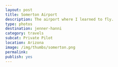 ```yaml
---
layout: post
title: Somerton Airport
description: The airport where I learned to fly.
type: photos
destination: jenner-hanni
category: travels
subcat: Private Pilot
location: Arizona
image: /img/thumbs/somerton.png
permalink: 
publish: yes
---
```


<p><a href="https://jenner.smugmug.com/North-America/2009-Somerton-Airport/i-jCfc4jc/0/M/dscf0941-M.jpg">
<img src="https://jenner.smugmug.com/North-America/2009-Somerton-Airport/i-jCfc4jc/0/M/dscf0941-M.jpg" alt=""></a></p>

<p><a href="https://jenner.smugmug.com/North-America/2009-Somerton-Airport/i-RgsqGPz/0/M/dscf0939-M.jpg">
<img src="https://jenner.smugmug.com/North-America/2009-Somerton-Airport/i-RgsqGPz/0/M/dscf0939-M.jpg" alt=""></a></p>

<p><a href="https://jenner.smugmug.com/North-America/2009-Somerton-Airport/i-gBg4kKn/0/M/dscf0945-M.jpg">
<img src="https://jenner.smugmug.com/North-America/2009-Somerton-Airport/i-gBg4kKn/0/M/dscf0945-M.jpg" alt=""></a></p>

<p><a href="https://jenner.smugmug.com/North-America/2009-Somerton-Airport/i-Ct3BPDG/0/M/dscf0955-M.jpg">
<img src="https://jenner.smugmug.com/North-America/2009-Somerton-Airport/i-Ct3BPDG/0/M/dscf0955-M.jpg" alt=""></a></p>

<p><a href="https://jenner.smugmug.com/North-America/2009-Somerton-Airport/i-mHffRDt/0/M/dscf0958-M.jpg">
<img src="https://jenner.smugmug.com/North-America/2009-Somerton-Airport/i-mHffRDt/0/M/dscf0958-M.jpg" alt=""></a></p>

<p><a href="https://jenner.smugmug.com/North-America/2009-Somerton-Airport/i-W2f2Kqh/0/M/dscf0963-M.jpg">
<img src="https://jenner.smugmug.com/North-America/2009-Somerton-Airport/i-W2f2Kqh/0/M/dscf0963-M.jpg" alt=""></a></p>

<p><a href="https://jenner.smugmug.com/North-America/2009-Somerton-Airport/i-8qtbCFJ/0/M/dscf0956-M.jpg">
<img src="https://jenner.smugmug.com/North-America/2009-Somerton-Airport/i-8qtbCFJ/0/M/dscf0956-M.jpg" alt=""></a></p>

<p><a href="https://jenner.smugmug.com/North-America/2009-Somerton-Airport/i-9S7hXkb/0/M/dscf0957-M.jpg">
<img src="https://jenner.smugmug.com/North-America/2009-Somerton-Airport/i-9S7hXkb/0/M/dscf0957-M.jpg" alt=""></a></p>

<p><a href="https://jenner.smugmug.com/North-America/2009-Somerton-Airport/i-7nT2rSg/0/M/dscf0959-M.jpg">
<img src="https://jenner.smugmug.com/North-America/2009-Somerton-Airport/i-7nT2rSg/0/M/dscf0959-M.jpg" alt=""></a></p>

<p><a href="https://jenner.smugmug.com/North-America/2009-Somerton-Airport/i-zJNKPm5/0/M/dscf0964-M.jpg">
<img src="https://jenner.smugmug.com/North-America/2009-Somerton-Airport/i-zJNKPm5/0/M/dscf0964-M.jpg" alt=""></a></p>

<p><a href="https://jenner.smugmug.com/North-America/2009-Somerton-Airport/i-JsTXCP3/0/M/dscf0967-M.jpg">
<img src="https://jenner.smugmug.com/North-America/2009-Somerton-Airport/i-JsTXCP3/0/M/dscf0967-M.jpg" alt=""></a></p>

<p><a href="https://jenner.smugmug.com/North-America/2009-Somerton-Airport/i-dDCzmLs/0/M/dscf0971-M.jpg">
<img src="https://jenner.smugmug.com/North-America/2009-Somerton-Airport/i-dDCzmLs/0/M/dscf0971-M.jpg" alt=""></a></p>

<p><a href="https://jenner.smugmug.com/North-America/2009-Somerton-Airport/i-NBD5ZXS/0/M/dscf0968-M.jpg">
<img src="https://jenner.smugmug.com/North-America/2009-Somerton-Airport/i-NBD5ZXS/0/M/dscf0968-M.jpg" alt=""></a></p>

<p><a href="https://jenner.smugmug.com/North-America/2009-Somerton-Airport/i-qpJJgFp/0/M/dscf0974-M.jpg">
<img src="https://jenner.smugmug.com/North-America/2009-Somerton-Airport/i-qpJJgFp/0/M/dscf0974-M.jpg" alt=""></a></p>

<p><a href="https://jenner.smugmug.com/North-America/2009-Somerton-Airport/i-XJZhsPq/0/M/dscf0978-M.jpg">
<img src="https://jenner.smugmug.com/North-America/2009-Somerton-Airport/i-XJZhsPq/0/M/dscf0978-M.jpg" alt=""></a></p>

<p><a href="https://jenner.smugmug.com/North-America/2009-Somerton-Airport/i-ChzvVzH/0/M/dscf0975-M.jpg">
<img src="https://jenner.smugmug.com/North-America/2009-Somerton-Airport/i-ChzvVzH/0/M/dscf0975-M.jpg" alt=""></a></p>

<p><a href="https://jenner.smugmug.com/North-America/2009-Somerton-Airport/i-2mNmgVZ/0/M/dscf0979-M.jpg">
<img src="https://jenner.smugmug.com/North-America/2009-Somerton-Airport/i-2mNmgVZ/0/M/dscf0979-M.jpg" alt=""></a></p>

<p><a href="https://jenner.smugmug.com/North-America/2009-Somerton-Airport/i-RdMVXGS/0/M/dscf0982-M.jpg">
<img src="https://jenner.smugmug.com/North-America/2009-Somerton-Airport/i-RdMVXGS/0/M/dscf0982-M.jpg" alt=""></a></p>

<p><a href="https://jenner.smugmug.com/North-America/2009-Somerton-Airport/i-3mSsjSg/0/M/dscf0983-M.jpg">
<img src="https://jenner.smugmug.com/North-America/2009-Somerton-Airport/i-3mSsjSg/0/M/dscf0983-M.jpg" alt=""></a></p>

<p><a href="https://jenner.smugmug.com/North-America/2009-Somerton-Airport/i-HGWkHD6/0/M/dscf0980-M.jpg">
<img src="https://jenner.smugmug.com/North-America/2009-Somerton-Airport/i-HGWkHD6/0/M/dscf0980-M.jpg" alt=""></a></p>

<p><a href="https://jenner.smugmug.com/North-America/2009-Somerton-Airport/i-HpNhFxd/0/M/dscf0984-M.jpg">
<img src="https://jenner.smugmug.com/North-America/2009-Somerton-Airport/i-HpNhFxd/0/M/dscf0984-M.jpg" alt=""></a></p>

<p><a href="https://jenner.smugmug.com/North-America/2009-Somerton-Airport/i-bdJrrwD/0/M/dscf0985-M.jpg">
<img src="https://jenner.smugmug.com/North-America/2009-Somerton-Airport/i-bdJrrwD/0/M/dscf0985-M.jpg" alt=""></a></p>

<p><a href="https://jenner.smugmug.com/North-America/2009-Somerton-Airport/i-P6HvGWF/0/M/dscf0988-M.jpg">
<img src="https://jenner.smugmug.com/North-America/2009-Somerton-Airport/i-P6HvGWF/0/M/dscf0988-M.jpg" alt=""></a></p>


